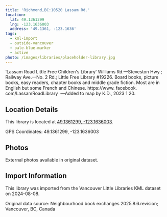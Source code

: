 ```yaml
---
title: 'Richmond,BC:10520 Lassam Rd.'
location:
  lat: 49.1361299
  lng: -123.1636003
  address: '49.1361, -123.1636'
tags:
  - kml-import
  - outside-vancouver
  - pale-blue-marker
  - active
photo: /images/libraries/placeholder-library.jpg
---
```

‘Lassam Road Little Free Children's Library’ Williams Rd.—Steveston Hwy.;
 Railway Ave.—No. 2 Rd.; 
Little Free Library #19226.
Board books, picture books, easy readers, chapter books and middle grade fiction. Most are in English but some French and Chinese. https://www. facebook. com/LassamRoadLibrary 
—Added to map by K.D., 2023 1 20.

## Location Details

This library is located at [49.1361299, -123.1636003](https://www.google.com/maps?q=49.1361299,-123.1636003).

GPS Coordinates: 49.1361299, -123.1636003

## Photos

External photos available in original dataset.

## Import Information

This library was imported from the Vancouver Little Libraries KML dataset on 2024-08-08.

Original data source: Neighbourhood book exchanges 2025.8.6.revision; Vancouver, BC, Canada
